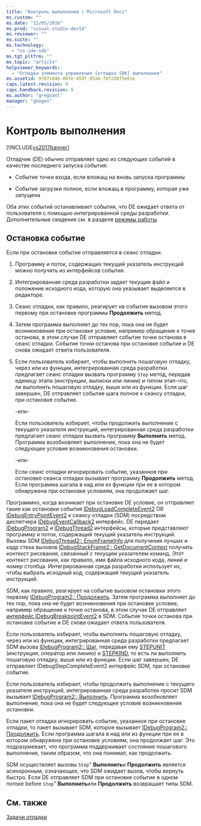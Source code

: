 ```yaml
---
title: "Контроль выполнения | Microsoft Docs"
ms.custom: ""
ms.date: "12/05/2016"
ms.prod: "visual-studio-dev14"
ms.reviewer: ""
ms.suite: ""
ms.technology: 
  - "vs-ide-sdk"
ms.tgt_pltfrm: ""
ms.topic: "article"
helpviewer_keywords: 
  - "Отладка элемента управления [отладка SDK] выполнения"
ms.assetid: 97071846-007e-450f-95a6-f072d0f5e61e
caps.latest.revision: 9
caps.handback.revision: 9
ms.author: "gregvanl"
manager: "ghogen"
---
```

# Контроль выполнения
[!INCLUDE[vs2017banner](../../code-quality/includes/vs2017banner.md)]

Отладчик \(DE\) обычно отправляет одно из следующих событий в качестве последнего запуска события:  
  
-   Событие точки входа, если вложащ на вновь запуска программы  
  
-   Событие загрузки полное, если вложащ в программу, которая уже запущена  
  
 Оба этих событий останавливает события, что DE ожидает ответа от пользователя с помощью интегрированной среды разработки.  Дополнительные сведения см. в разделе [режимы работы](../../extensibility/debugger/operational-modes.md).  
  
## Остановка событие  
 Если при остановке событие отправляется в сеанс отладки.  
  
1.  Программу и поток, содержащих текущий указатель инструкций можно получить из интерфейсов события.  
  
2.  Интегрированная среда разработки задает текущие файл и положение исходного кода, которую она указывает выделяется в редакторе.  
  
3.  Сеанс отладки, как правило, реагирует на событие вызовом этого первому при остановке программы **Продолжить** метод.  
  
4.  Затем программа выполняет до тех пор, пока она не будет возникновения при остановке условие, например обращение к точке останова, в этом случае DE отправляет событие точки останова в сеанс отладки.  Событие точки останова при остановке событие и DE снова ожидает ответа пользователя.  
  
5.  Если пользователь избирает, чтобы выполнить пошаговую отладку, через или из функции, интегрированная среда разработки предлагает сеанс отладки вызвать программу `Step` метод, передав единицу этапа \(инструкции, выписки или линии\) и типом этап\-что, ли выполнить пошаговую отладку, выше или из функции.  Если шаг завершен, DE отправляет событие шага полное к сеансу отладки, при остановке событие.  
  
     \-или\-  
  
     Если пользователь избирает, чтобы продолжить выполнение с текущего указателя инструкций, интегрированная среда разработки предлагает сеанс отладки вызвать программу **Выполнить** метод.  Программа возобновляет выполнение, пока она не будет следующее условие возникновения остановки.  
  
     \-или\-  
  
     Если сеанс отладки игнорировать событие, указанное при остановке сеанса отладки вызывает программу **Продолжить** метод.  Если программа шагала в над или из функции при ее в котором обнаружена при остановке условиям, она продолжает шаг.  
  
 Программно, когда возникает при остановке DE условие, он отправляет такие как остановки события [IDebugLoadCompleteEvent2](../../extensibility/debugger/reference/idebugloadcompleteevent2.md) OR  [IDebugEntryPointEvent2](../../extensibility/debugger/reference/idebugentrypointevent2.md) к сеансу отладки \(SDM\) посредством диспетчера  [IDebugEventCallback2](../../extensibility/debugger/reference/idebugeventcallback2.md) интерфейс.  DE передает [IDebugProgram2](../../extensibility/debugger/reference/idebugprogram2.md) и  [IDebugThread2](../../extensibility/debugger/reference/idebugthread2.md) интерфейсы, которые представляют программу и поток, содержащий текущий указатель инструкций.  Вызовы SDM [IDebugThread2:: EnumFrameInfo](../../extensibility/debugger/reference/idebugthread2-enumframeinfo.md) для получения лучших и кадр стека вызовов  [IDebugStackFrame2:: GetDocumentContext](../../extensibility/debugger/reference/idebugstackframe2-getdocumentcontext.md) получить контекст рисования, связанный с текущим указателем команд.  Этот контекст рисования, как правило, имя файла исходного кода, линий и номер столбца.  Интегрированная среда разработки использует их, чтобы выбрать исходный код, содержащий текущий указатель инструкций.  
  
 SDM, как правило, реагирует на событие вызовом остановки этого первому [IDebugProgram2:: Продолжить](../../extensibility/debugger/reference/idebugprogram2-continue.md).  Затем программа выполняет до тех пор, пока она не будет возникновения при остановке условие, например обращение к точке останова, в этом случае DE отправляет [интерфейс IDebugBreakpointEvent2](../../extensibility/debugger/reference/idebugbreakpointevent2.md) в SDM.  Событие точки останова при остановке событие и DE снова ожидает ответа пользователя.  
  
 Если пользователь избирает, чтобы выполнить пошаговую отладку, через или из функции, интегрированная среда разработки предлагает SDM вызова [IDebugProgram2:: Шаг](../../extensibility/debugger/reference/idebugprogram2-step.md), передавая ему  [STEPUNIT](../../extensibility/debugger/reference/stepunit.md) \(инструкция, оператор или линию\) и  [STEPKIND](../../extensibility/debugger/reference/stepkind.md), то есть ли выполнить пошаговую отладку, выше или из функции.  Если шаг завершен, DE отправляет IDebugStepCompleteEvent2 интерфейс SDM, при остановке событие.  
  
 Если пользователь избирает, чтобы продолжить выполнение с текущего указателя инструкций, интегрированная среда разработки просит SDM вызывает [IDebugProgram2:: Выполнить](../../extensibility/debugger/reference/idebugprogram2-execute.md).  Программа возобновляет выполнение, пока она не будет следующее условие возникновения остановки.  
  
 Если пакет отладки игнорировать событие, указанное при остановке отладки, то пакет вызывает SDM, которое вызывает [IDebugProgram2:: Продолжить](../../extensibility/debugger/reference/idebugprogram2-continue.md).  Если программа шагала в над или из функции при ее в котором обнаружена при остановке условиям, она продолжает шаг.  Это подразумевает, что программа поддерживает состояние пошагового выполнения, таким образом, что она понимал, как продолжить.  
  
 SDM осуществляет вызовы `Step`"  **Выполнить**и  **Продолжить** является асинхронным, означающее, что SDM ожидает вызов, чтобы вернуть быстро.  Если DE отправляет SDM при остановке событие в одном потоке before `Step`"  **Выполнить**или  **Продолжить** возвращает типы SDM.  
  
## См. также  
 [Задачи отладки](../../extensibility/debugger/debugging-tasks.md)